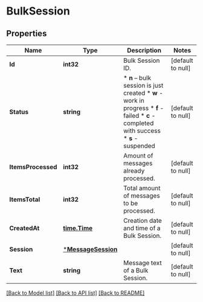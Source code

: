 # BulkSession

## Properties
Name | Type | Description | Notes
------------ | ------------- | ------------- | -------------
**Id** | **int32** | Bulk Session ID. | [default to null]
**Status** | **string** | * **n** – bulk session is just created * **w** - work in progress * **f** - failed * **c** - completed with success * **s** - suspended  | [default to null]
**ItemsProcessed** | **int32** | Amount of messages already processed. | [default to null]
**ItemsTotal** | **int32** | Total amount of messages to be processed. | [default to null]
**CreatedAt** | [**time.Time**](time.Time.md) | Creation date and time of a Bulk Session. | [default to null]
**Session** | [***MessageSession**](MessageSession.md) |  | [default to null]
**Text** | **string** | Message text of a Bulk Session. | [default to null]

[[Back to Model list]](../README.md#documentation-for-models) [[Back to API list]](../README.md#documentation-for-api-endpoints) [[Back to README]](../README.md)


